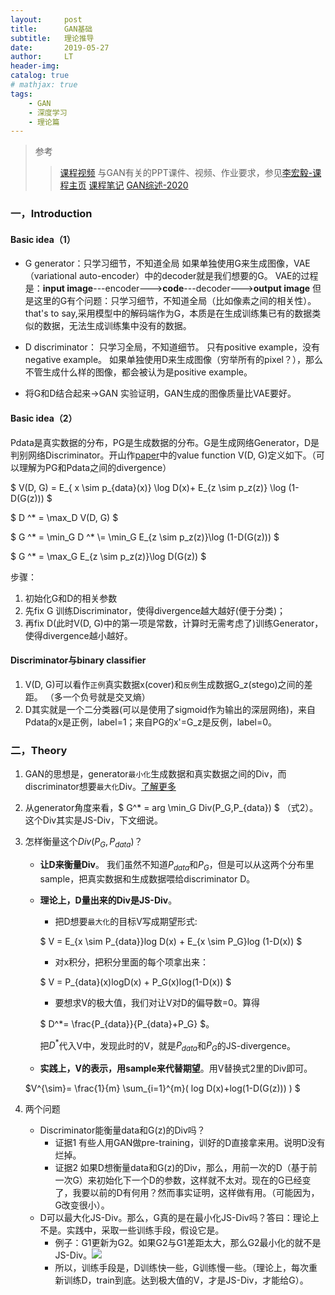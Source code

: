 ```yaml
---
layout:     post
title:      GAN基础
subtitle:   理论推导
date:       2019-05-27
author:     LT
header-img: 
catalog: true
# mathjax: true
tags:
    - GAN
    - 深度学习
    - 理论篇
---
```



>参考
>>[课程视频](https://www.bilibili.com/video/BV1Up411R7Lk)
>>与GAN有关的PPT课件、视频、作业要求，参见[李宏毅-课程主页](http://speech.ee.ntu.edu.tw/~tlkagk/courses_MLDS18.html)
>>[课程笔记](http://www.gwylab.com/note-gans.html)
>>[GAN综述-2020](https://mp.weixin.qq.com/s/iLAE_WR-rQrqd4dtYWB_gA)


### 一，Introduction
#### Basic idea（1）
+ G generator：只学习细节，不知道全局
如果单独使用G来生成图像，VAE（variational auto-encoder）中的decoder就是我们想要的G。
VAE的过程是：**input image**---encoder--->**code**---decoder--->**output image**
但是这里的G有个问题：只学习细节，不知道全局（比如像素之间的相关性）。that's to say,采用模型中的解码端作为G，本质是在生成训练集已有的数据类似的数据，无法生成训练集中没有的数据。

+ D discriminator：
只学习全局，不知道细节。
只有positive example，没有negative example。
如果单独使用D来生成图像（穷举所有的pixel？），那么不管生成什么样的图像，都会被认为是positive example。

+ 将G和D结合起来->GAN
实验证明，GAN生成的图像质量比VAE要好。


#### Basic idea（2）
Pdata是真实数据的分布，PG是生成数据的分布。G是生成网络Generator，D是判别网络Discriminator。开山作[paper](https://arxiv.org/abs/1406.2661)中的value function V(D, G)定义如下。（可以理解为PG和Pdata之间的divergence）

$ V(D, G) = E_{ x \sim p_{data}(x)} \log D(x)+ E_{z \sim p_z(z)}  \log (1-D(G(z)))  $

$ D ^* = \max_D V(D, G) $

$ G ^* = \min_G D ^* \\= \min_G E_{z \sim p_z(z)}\log (1-D(G(z))) $

$ G ^* = \max_G E_{z \sim p_z(z)}\log D(G(z)) $

步骤：
1. 初始化G和D的相关参数
2. 先fix G 训练Discriminator，使得divergence越大越好(便于分类)；
3. 再fix D(此时V(D, G)中的第一项是常数，计算时无需考虑了)训练Generator，使得divergence越小越好。

#### Discriminator与binary classifier
1. V(D, G)可以看作`正例`真实数据x(cover)和`反例`生成数据G_z(stego)之间的差距。
（多一个负号就是交叉熵）
2. D其实就是一个二分类器(可以是使用了sigmoid作为输出的深层网络)，来自Pdata的x是正例，label=1；来自PG的x'=G_z是反例，label=0。



### 二，Theory
1. GAN的思想是，generator`最小化`生成数据和真实数据之间的Div，而discriminator想要`最大化`Div。[了解更多](https://leeeliu.github.io/2020/04/10/MLE和GAN和flow/)
2. 从generator角度来看，$ G^* = arg  \min_G Div(P_G,P_{data}) $ （式2）。这个Div其实是JS-Div，下文细说。
3. 怎样衡量这个$Div(P_G,P_{data})$？
    - **让D来衡量Div**。
    我们虽然不知道$P_{data}$和$P_G$，但是可以从这两个分布里sample，把真实数据和生成数据喂给discriminator D。
    - **理论上，D量出来的Div是JS-Div**。
        * 把D想要`最大化`的目标V写成期望形式:

        $ V = E_{x \sim P_{data}}log D(x) + E_{x \sim P_G}log (1-D(x)) $

        * 对x积分，把积分里面的每个项拿出来：

        $ V = P_{data}(x)logD(x) + P_G(x)log(1-D(x)) $

        * 要想求V的极大值，我们对让V对D的偏导数=0。算得

        $ D^*= \frac{P_{data}}{P_{data}+P_G} $。

        把$D^{*}$代入V中，发现此时的V，就是$P_{data}$和$P_G$的JS-divergence。
    - **实践上，V的表示，用sample来代替期望**。用V替换式2里的Div即可。

    $V^{\sim}= \frac{1}{m} \sum_{i=1}^{m}( log D(x)+log(1-D(G(z))) ) $
    
4. 两个问题
    - Discriminator能衡量data和G(z)的Div吗？
        * 证据1
        有些人用GAN做pre-training，训好的D直接拿来用。说明D没有烂掉。
        * 证据2
        如果D想衡量data和G(z)的Div，那么，用前一次的D（基于前一次G）来初始化下一个D的参数，这样就不太对。现在的G已经变了，我要以前的D有何用？然而事实证明，这样做有用。（可能因为，G改变很小）。
    - D可以最大化JS-Div。那么，G真的是在最小化JS-Div吗？答曰：理论上不是。实践中，采取一些训练手段，假设它是。
        * 例子：G1更新为G2。如果G2与G1差距太大，那么G2最小化的就不是JS-Div。![](https://img-1300025586.cos.ap-shanghai.myqcloud.com/G1toG2.png)
        * 所以，训练手段是，D训练快一些，G训练慢一些。（理论上，每次重新训练D，train到底。达到极大值的V，才是JS-Div，才能给G）。